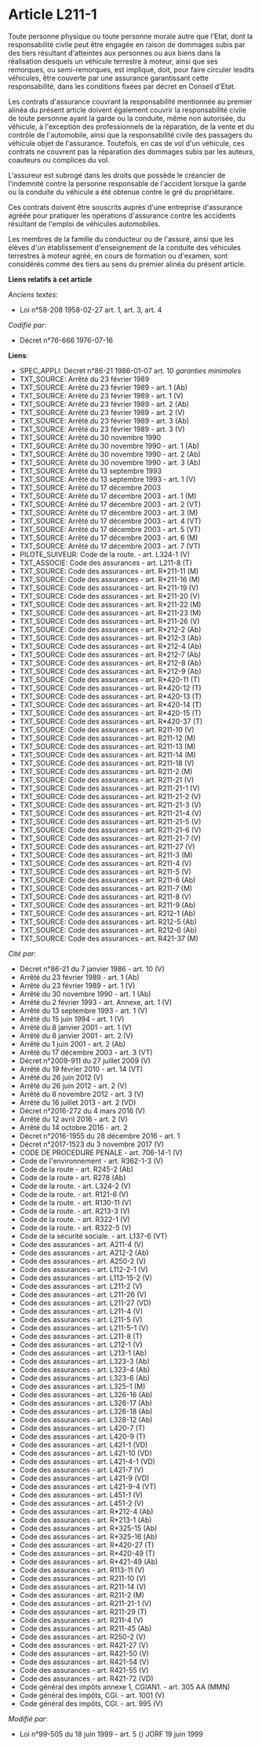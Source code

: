 # Article L211-1

Toute personne physique ou toute personne morale autre que l'Etat, dont la responsabilité civile peut être engagée en raison
de dommages subis par des tiers résultant d'atteintes aux personnes ou aux biens dans la réalisation desquels un véhicule
terrestre à moteur, ainsi que ses remorques, ou semi-remorques, est impliqué, doit, pour faire circuler lesdits véhicules,
être couverte par une assurance garantissant cette responsabilité, dans les conditions fixées par décret en Conseil d'Etat.

Les contrats d'assurance couvrant la responsabilité mentionnée au premier alinéa du présent article doivent également couvrir
la responsabilité civile de toute personne ayant la garde ou la conduite, même non autorisée, du véhicule, à l'exception des
professionnels de la réparation, de la vente et du contrôle de l'automobile, ainsi que la responsabilité civile des passagers
du véhicule objet de l'assurance. Toutefois, en cas de vol d'un véhicule, ces contrats ne couvrent pas la réparation des
dommages subis par les auteurs, coauteurs ou complices du vol.

L'assureur est subrogé dans les droits que possède le créancier de l'indemnité contre la personne responsable de l'accident
lorsque la garde ou la conduite du véhicule a été obtenue contre le gré du propriétaire.

Ces contrats doivent être souscrits auprès d'une entreprise d'assurance agréée pour pratiquer les opérations d'assurance
contre les accidents résultant de l'emploi de véhicules automobiles.

Les membres de la famille du conducteur ou de l'assuré, ainsi que les élèves d'un établissement d'enseignement de la conduite
des véhicules terrestres à moteur agréé, en cours de formation ou d'examen, sont considérés comme des tiers au sens du
premier alinéa du présent article.

**Liens relatifs à cet article**

_Anciens textes_:

  - Loi n°58-208 1958-02-27 art. 1, art. 3, art. 4

_Codifié par_:

  - Décret n°76-666 1976-07-16

**Liens**:

  - SPEC_APPLI: Décret n°86-21 1986-01-07 art. 10 *garanties minimales*
  - TXT_SOURCE: Arrêté du 23 février 1989
  - TXT_SOURCE: Arrêté du 23 février 1989 - art. 1 (Ab)
  - TXT_SOURCE: Arrêté du 23 février 1989 - art. 1 (V)
  - TXT_SOURCE: Arrêté du 23 février 1989 - art. 2 (Ab)
  - TXT_SOURCE: Arrêté du 23 février 1989 - art. 2 (V)
  - TXT_SOURCE: Arrêté du 23 février 1989 - art. 3 (Ab)
  - TXT_SOURCE: Arrêté du 23 février 1989 - art. 3 (V)
  - TXT_SOURCE: Arrêté du 30 novembre 1990
  - TXT_SOURCE: Arrêté du 30 novembre 1990 - art. 1 (Ab)
  - TXT_SOURCE: Arrêté du 30 novembre 1990 - art. 2 (Ab)
  - TXT_SOURCE: Arrêté du 30 novembre 1990 - art. 3 (Ab)
  - TXT_SOURCE: Arrêté du 13 septembre 1993
  - TXT_SOURCE: Arrêté du 13 septembre 1993 - art. 1 (V)
  - TXT_SOURCE: Arrêté du 17 décembre 2003
  - TXT_SOURCE: Arrêté du 17 décembre 2003 - art. 1 (M)
  - TXT_SOURCE: Arrêté du 17 décembre 2003 - art. 2 (VT)
  - TXT_SOURCE: Arrêté du 17 décembre 2003 - art. 3 (M)
  - TXT_SOURCE: Arrêté du 17 décembre 2003 - art. 4 (VT)
  - TXT_SOURCE: Arrêté du 17 décembre 2003 - art. 5 (VT)
  - TXT_SOURCE: Arrêté du 17 décembre 2003 - art. 6 (M)
  - TXT_SOURCE: Arrêté du 17 décembre 2003 - art. 7 (VT)
  - PILOTE_SUIVEUR: Code de la route. - art. L324-1 (V)
  - TXT_ASSOCIE: Code des assurances - art. L211-8 (T)
  - TXT_SOURCE: Code des assurances - art. R*211-11 (M)
  - TXT_SOURCE: Code des assurances - art. R*211-16 (M)
  - TXT_SOURCE: Code des assurances - art. R*211-19 (V)
  - TXT_SOURCE: Code des assurances - art. R*211-20 (V)
  - TXT_SOURCE: Code des assurances - art. R*211-22 (M)
  - TXT_SOURCE: Code des assurances - art. R*211-23 (M)
  - TXT_SOURCE: Code des assurances - art. R*211-26 (V)
  - TXT_SOURCE: Code des assurances - art. R*212-2 (Ab)
  - TXT_SOURCE: Code des assurances - art. R*212-3 (Ab)
  - TXT_SOURCE: Code des assurances - art. R*212-4 (Ab)
  - TXT_SOURCE: Code des assurances - art. R*212-7 (Ab)
  - TXT_SOURCE: Code des assurances - art. R*212-8 (Ab)
  - TXT_SOURCE: Code des assurances - art. R*212-9 (Ab)
  - TXT_SOURCE: Code des assurances - art. R*420-11 (T)
  - TXT_SOURCE: Code des assurances - art. R*420-12 (T)
  - TXT_SOURCE: Code des assurances - art. R*420-13 (T)
  - TXT_SOURCE: Code des assurances - art. R*420-14 (T)
  - TXT_SOURCE: Code des assurances - art. R*420-15 (T)
  - TXT_SOURCE: Code des assurances - art. R*420-37 (T)
  - TXT_SOURCE: Code des assurances - art. R211-10 (V)
  - TXT_SOURCE: Code des assurances - art. R211-12 (M)
  - TXT_SOURCE: Code des assurances - art. R211-13 (M)
  - TXT_SOURCE: Code des assurances - art. R211-14 (M)
  - TXT_SOURCE: Code des assurances - art. R211-18 (V)
  - TXT_SOURCE: Code des assurances - art. R211-2 (M)
  - TXT_SOURCE: Code des assurances - art. R211-21 (V)
  - TXT_SOURCE: Code des assurances - art. R211-21-1 (V)
  - TXT_SOURCE: Code des assurances - art. R211-21-2 (V)
  - TXT_SOURCE: Code des assurances - art. R211-21-3 (V)
  - TXT_SOURCE: Code des assurances - art. R211-21-4 (V)
  - TXT_SOURCE: Code des assurances - art. R211-21-5 (V)
  - TXT_SOURCE: Code des assurances - art. R211-21-6 (V)
  - TXT_SOURCE: Code des assurances - art. R211-21-7 (V)
  - TXT_SOURCE: Code des assurances - art. R211-27 (V)
  - TXT_SOURCE: Code des assurances - art. R211-3 (M)
  - TXT_SOURCE: Code des assurances - art. R211-4 (V)
  - TXT_SOURCE: Code des assurances - art. R211-5 (V)
  - TXT_SOURCE: Code des assurances - art. R211-6 (Ab)
  - TXT_SOURCE: Code des assurances - art. R211-7 (M)
  - TXT_SOURCE: Code des assurances - art. R211-8 (V)
  - TXT_SOURCE: Code des assurances - art. R211-9 (Ab)
  - TXT_SOURCE: Code des assurances - art. R212-1 (Ab)
  - TXT_SOURCE: Code des assurances - art. R212-5 (Ab)
  - TXT_SOURCE: Code des assurances - art. R212-6 (Ab)
  - TXT_SOURCE: Code des assurances - art. R421-37 (M)

_Cité par_:

  - Décret n°86-21 du 7 janvier 1986 - art. 10 (V)
  - Arrêté du 23 février 1989 - art. 1 (Ab)
  - Arrêté du 23 février 1989 - art. 1 (V)
  - Arrêté du 30 novembre 1990 - art. 1 (Ab)
  - Arrêté du 2 février 1993 - art. Annexe, art. 1 (V)
  - Arrêté du 13 septembre 1993 - art. 1 (V)
  - Arrêté du 15 juin 1994 - art. 1 (V)
  - Arrêté du 8 janvier 2001 - art. 1 (V)
  - Arrêté du 8 janvier 2001 - art. 2 (V)
  - Arrêté du 1 juin 2001 - art. 2 (Ab)
  - Arrêté du 17 décembre 2003 - art. 3 (VT)
  - Décret n°2009-911 du 27 juillet 2009 (V)
  - Arrêté du 19 février 2010 - art. 14 (VT)
  - Arrêté du 26 juin 2012 (V)
  - Arrêté du 26 juin 2012 - art. 2 (V)
  - Arrêté du 8 novembre 2012 - art. 3 (V)
  - Arrêté du 16 juillet 2013 - art. 2 (VD)
  - Décret n°2016-272 du 4 mars 2016 (V)
  - Arrêté du 12 avril 2016 - art. 2 (V)
  - Arrêté du 14 octobre 2016 - art. 2
  - Décret n°2016-1955 du 28 décembre 2016 - art. 1
  - Décret n°2017-1523 du 3 novembre 2017 (V)
  - CODE DE PROCEDURE PENALE - art. 706-14-1 (V)
  - Code de l'environnement - art. R362-1-3 (V)
  - Code de la route - art. R245-2 (Ab)
  - Code de la route - art. R278 (Ab)
  - Code de la route. - art. L324-2 (V)
  - Code de la route. - art. R121-6 (V)
  - Code de la route. - art. R130-11 (V)
  - Code de la route. - art. R213-3 (V)
  - Code de la route. - art. R322-1 (V)
  - Code de la route. - art. R322-5 (V)
  - Code de la sécurité sociale. - art. L137-6 (VT)
  - Code des assurances - art. A211-4 (V)
  - Code des assurances - art. A212-2 (Ab)
  - Code des assurances - art. A250-2 (V)
  - Code des assurances - art. L112-2-1 (V)
  - Code des assurances - art. L113-15-2 (V)
  - Code des assurances - art. L211-2 (V)
  - Code des assurances - art. L211-26 (V)
  - Code des assurances - art. L211-27 (VD)
  - Code des assurances - art. L211-4 (V)
  - Code des assurances - art. L211-5 (V)
  - Code des assurances - art. L211-5-1 (V)
  - Code des assurances - art. L211-8 (T)
  - Code des assurances - art. L212-1 (V)
  - Code des assurances - art. L213-1 (Ab)
  - Code des assurances - art. L323-3 (Ab)
  - Code des assurances - art. L323-4 (Ab)
  - Code des assurances - art. L323-6 (Ab)
  - Code des assurances - art. L325-1 (M)
  - Code des assurances - art. L326-16 (Ab)
  - Code des assurances - art. L326-17 (Ab)
  - Code des assurances - art. L326-18 (Ab)
  - Code des assurances - art. L328-12 (Ab)
  - Code des assurances - art. L420-7 (T)
  - Code des assurances - art. L420-9 (T)
  - Code des assurances - art. L421-1 (VD)
  - Code des assurances - art. L421-10 (VD)
  - Code des assurances - art. L421-4-1 (VD)
  - Code des assurances - art. L421-7 (V)
  - Code des assurances - art. L421-9 (VD)
  - Code des assurances - art. L421-9-4 (VT)
  - Code des assurances - art. L451-1 (V)
  - Code des assurances - art. L451-2 (V)
  - Code des assurances - art. R*212-4 (Ab)
  - Code des assurances - art. R*213-1 (Ab)
  - Code des assurances - art. R*325-15 (Ab)
  - Code des assurances - art. R*325-16 (Ab)
  - Code des assurances - art. R*420-27 (T)
  - Code des assurances - art. R*420-49 (T)
  - Code des assurances - art. R*421-49 (Ab)
  - Code des assurances - art. R113-11 (V)
  - Code des assurances - art. R211-10 (V)
  - Code des assurances - art. R211-14 (V)
  - Code des assurances - art. R211-2 (M)
  - Code des assurances - art. R211-21-1 (V)
  - Code des assurances - art. R211-29 (T)
  - Code des assurances - art. R211-4 (V)
  - Code des assurances - art. R211-45 (Ab)
  - Code des assurances - art. R250-2 (V)
  - Code des assurances - art. R421-27 (V)
  - Code des assurances - art. R421-50 (V)
  - Code des assurances - art. R421-54 (V)
  - Code des assurances - art. R421-55 (V)
  - Code des assurances - art. R421-72 (VD)
  - Code général des impôts annexe 1, CGIAN1. - art. 305 AA (MMN)
  - Code général des impôts, CGI. - art. 1001 (V)
  - Code général des impôts, CGI. - art. 995 (V)

_Modifié par_:

  - Loi n°99-505 du 18 juin 1999 - art. 5 () JORF 19 juin 1999
